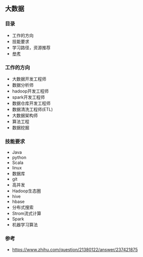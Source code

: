 ## 大数据


### 目录
* 工作的方向
* 技能要求
* 学习路径，资源推荐
* [参考](#参考)

### 工作的方向
* 大数据开发工程师
* 数据分析师
* hadoop开发工程师
* spark开发工程师
* 数据仓库开发工程师
* 数据清洗工程师(ETL)
* 大数据架构师
* 算法工程
* 数据挖掘

### 技能要求
* Java
* python
* Scala 
* linux
* 数据库
* git
* 高并发
* Hadoop生态圈
* hive
* hbase
* 分布式搜索
* Strom流式计算
* Spark
* 机器学习算法

 ### 参考
 * https://www.zhihu.com/question/21380122/answer/237421875

